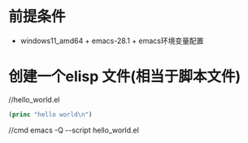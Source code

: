 # 前提条件
- windows11_amd64 + emacs-28.1 + emacs环境变量配置
# 创建一个elisp 文件(相当于脚本文件)
//hello_world.el
```el
(princ "hello world\n")
```
//cmd
emacs -Q --script hello_world.el
